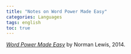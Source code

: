 ```yaml
---
title: "Notes on Word Power Made Easy"
categories: Languages
tags: english
toc: true
---
```


*[Word Power Made Easy](https://www.amazon.com/Word-Power-Made-Easy-Vocabulary/dp/110187385X)* by Norman Lewis, 2014.
